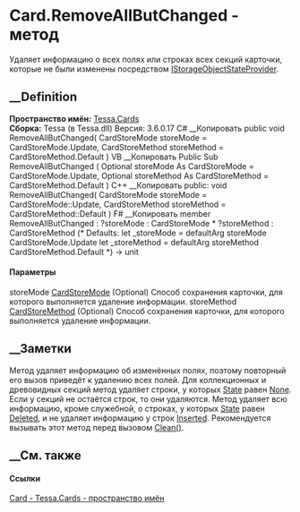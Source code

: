 # Card.RemoveAllButChanged - метод
Удаляет информацию о всех полях или строках всех секций карточки, которые не
были изменены посредством
[IStorageObjectStateProvider](T_Tessa_Platform_Storage_IStorageObjectStateProvider.htm).
## __Definition
 **Пространство имён:** [Tessa.Cards](N_Tessa_Cards.htm)  
 **Сборка:** Tessa (в Tessa.dll) Версия: 3.6.0.17
C# __Копировать
     public void RemoveAllButChanged(
    	CardStoreMode storeMode = CardStoreMode.Update,
    	CardStoreMethod storeMethod = CardStoreMethod.Default
    )
VB __Копировать
     Public Sub RemoveAllButChanged ( 
    	Optional storeMode As CardStoreMode = CardStoreMode.Update,
    	Optional storeMethod As CardStoreMethod = CardStoreMethod.Default
    )
C++ __Копировать
     public:
    void RemoveAllButChanged(
    	CardStoreMode storeMode = CardStoreMode::Update, 
    	CardStoreMethod storeMethod = CardStoreMethod::Default
    )
F# __Копировать
     member RemoveAllButChanged : 
            ?storeMode : CardStoreMode * 
            ?storeMethod : CardStoreMethod 
    (* Defaults:
            let _storeMode = defaultArg storeMode CardStoreMode.Update
            let _storeMethod = defaultArg storeMethod CardStoreMethod.Default
    *)
    -> unit 
#### Параметры
storeMode [CardStoreMode](T_Tessa_Cards_CardStoreMode.htm) (Optional)
    Способ сохранения карточки, для которого выполняется удаление информации.
storeMethod [CardStoreMethod](T_Tessa_Cards_CardStoreMethod.htm) (Optional)
    Способ сохранения карточки, для которого выполняется удаление информации.
##  __Заметки
Метод удаляет информацию об изменённых полях, поэтому повторный его вызов
приведёт к удалению всех полей.
Для коллекционных и древовидных секций метод удаляет строки, у которых
[State](P_Tessa_Cards_CardRow_State.htm) равен
[None](T_Tessa_Cards_CardRowState.htm). Если у секций не остаётся строк, то
они удаляются. Метод удаляет всю информацию, кроме служебной, о строках, у
которых [State](P_Tessa_Cards_CardRow_State.htm) равен
[Deleted](T_Tessa_Cards_CardRowState.htm), и не удаляет информацию у строк
[Inserted](T_Tessa_Cards_CardRowState.htm).
Рекомендуется вызывать этот метод перед вызовом
[Clean()](M_Tessa_Cards_Card_Clean.htm).
##  __См. также
#### Ссылки
[Card - ](T_Tessa_Cards_Card.htm)
[Tessa.Cards - пространство имён](N_Tessa_Cards.htm)
